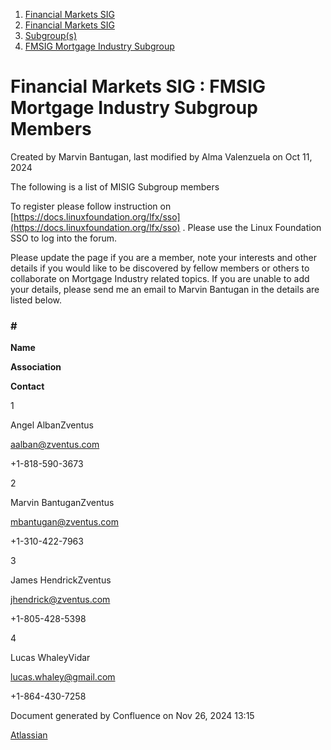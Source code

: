 1. [Financial Markets SIG](index.html)
2. [Financial Markets SIG](Financial-Markets-SIG_20545549.html)
3. [Subgroup(s)](20559462.html)
4. [FMSIG Mortgage Industry Subgroup](FMSIG-Mortgage-Industry-Subgroup_20546787.html)

# Financial Markets SIG : FMSIG Mortgage Industry Subgroup Members

Created by Marvin Bantugan, last modified by Alma Valenzuela on Oct 11, 2024

The following is a list of MISIG Subgroup members

To register please follow instruction on [https://docs.linuxfoundation.org/lfx/sso](https://docs.linuxfoundation.org/lfx/sso) . Please use the Linux Foundation SSO to log into the forum.

Please update the page if you are a member, note your interests and other details if you would like to be discovered by fellow members or others to collaborate on Mortgage Industry related topics. If you are unable to add your details, please send me an email to Marvin Bantugan in the details are listed below.

### **#**

**Name**

**Association**

**Contact**

1

Angel AlbanZventus

[aalban@zventus.com](mailto:aalban@zventus.com)

+1-818-590-3673

2

Marvin BantuganZventus

[mbantugan@zventus.com](mailto:mbantugan@zventus.com)

+1-310-422-7963

3

James HendrickZventus

[jhendrick@zventus.com](mailto:jhendrick@zventus.com)

+1-805-428-5398

4

Lucas WhaleyVidar

[lucas.whaley@gmail.com](mailto:lucas.whaley@gmail.com)

+1-864-430-7258

Document generated by Confluence on Nov 26, 2024 13:15

[Atlassian](http://www.atlassian.com/)
